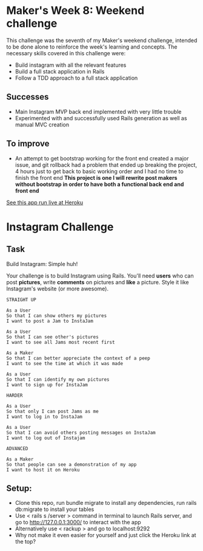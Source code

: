 # Maker's Week 8: Weekend challenge
This challenge was the seventh of my Maker's weekend challenge, intended to be done alone to reinforce the week's learning and concepts.
The necessary skills covered in this challenge were:

* Build instagram with all the relevant features
* Build a full stack application in Rails
* Follow a TDD approach to a full stack application

Successes
-----
* Main Instagram MVP back end implemented with very little trouble
* Experimented with and successfully used Rails generation as well as manual MVC creation


To improve
-----
* An attempt to get bootstrap working for the front end created a major issue, and git rollback had a problem that ended up breaking the project,
        4 hours just to get back to basic working order and I had no time to finish the front end
**This project is one I will rewrite post makers without bootstrap in order to have both a functional back end and front end**

[See this app run live at Heroku](https://still-fortress-76749.herokuapp.com/)


Instagram Challenge
===================

## Task

Build Instagram: Simple huh!

Your challenge is to build Instagram using Rails. You'll need **users** who can post **pictures**, write **comments** on pictures and **like** a picture. Style it like Instagram's website (or more awesome).


```
STRAIGHT UP

As a User
So that I can show others my pictures 
I want to post a Jam to InstaJam

As a User
So that I can see other's pictures
I want to see all Jams most recent first

As a Maker
So that I can better appreciate the context of a peep
I want to see the time at which it was made

As a User
So that I can identify my own pictures
I want to sign up for InstaJam

HARDER

As a User
So that only I can post Jams as me
I want to log in to InstaJam

As a User
So that I can avoid others posting messages on InstaJam
I want to log out of Instajam

ADVANCED

As a Maker
So that people can see a demonstration of my app
I want to host it on Heroku
```

Setup:
-------

* Clone this repo, run bundle migrate to install any dependencies, run rails db:migrate to install your tables
* Use < rails s /server > command in terminal to launch Rails server, and go to http://127.0.0.1:3000/ to interact with the app
* Alternatively use < rackup > and go to localhost:9292
* Why not make it even easier for yourself and just click the Heroku link at the top?



